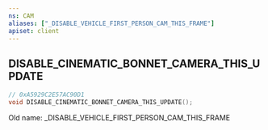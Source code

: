 ```yaml
---
ns: CAM
aliases: ["_DISABLE_VEHICLE_FIRST_PERSON_CAM_THIS_FRAME"]
apiset: client
---
```

## DISABLE_CINEMATIC_BONNET_CAMERA_THIS_UPDATE

```c
// 0xA5929C2E57AC90D1
void DISABLE_CINEMATIC_BONNET_CAMERA_THIS_UPDATE();
```

Old name: _DISABLE_VEHICLE_FIRST_PERSON_CAM_THIS_FRAME